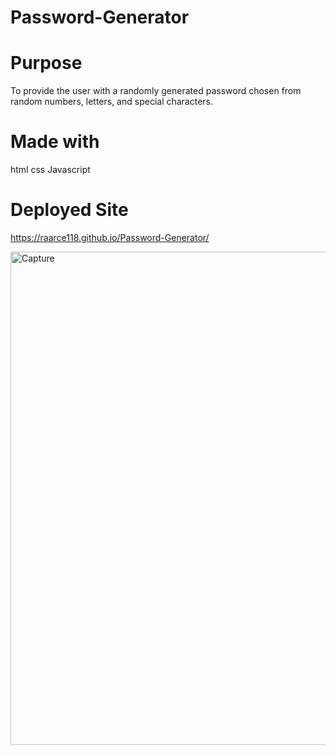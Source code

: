 # Password-Generator

# Purpose
To provide the user with a randomly generated password  chosen from random numbers, letters, and special characters.

# Made with
html
css
Javascript

# Deployed Site
https://raarce118.github.io/Password-Generator/



<img width="789" alt="Capture" src="https://user-images.githubusercontent.com/26842079/154627250-dd5a1fdf-7e77-41d8-8b59-829caebc9cb3.PNG">
